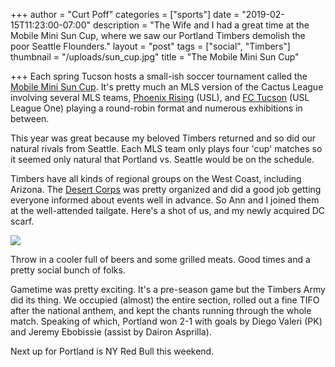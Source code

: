+++
author = "Curt Poff"
categories = ["sports"]
date = "2019-02-15T11:23:00-07:00"
description = "The Wife and I had a great time at the Mobile Mini Sun Cup, where we saw our Portland Timbers demolish the poor Seattle Flounders."
layout = "post"
tags = ["social", "Timbers"]
thumbnail = "/uploads/sun_cup.jpg"
title = "The Mobile Mini Sun Cup"

+++
Each spring Tucson hosts a small-ish soccer tournament called the [Mobile Mini Sun Cup](https://en.wikipedia.org/wiki/2019_Mobile_Mini_Sun_Cup "Mobile Mini Sun Cup"). It's pretty much an MLS version of the Cactus League involving several MLS teams, [Phoenix Rising](https://www.phxrisingfc.com/ "Phoenix Rising") (USL), and [FC Tucson](https://www.fctucson.com/ "FC Tucson") (USL League One) playing a round-robin format and numerous exhibitions in between.

This year was great because my beloved Timbers returned and so did our natural rivals from Seattle. Each MLS team only plays four 'cup' matches so it seemed only natural that Portland vs. Seattle would be on the schedule.

Timbers have all kinds of regional groups on the West Coast, including Arizona. The [Desert Corps](https://twitter.com/desertcorps "Timbers Army: Desert Corps") was pretty organized and did a good job getting everyone informed about events well in advance. So Ann and I joined them at the well-attended tailgate. Here's a shot of us, and my newly acquired DC scarf.

![](/uploads/sun_cup_sharp.png)

Throw in a cooler full of beers and some grilled meats. Good times and a pretty social bunch of folks.

Gametime was pretty exciting. It's a pre-season game but the Timbers Army did its thing. We occupied (almost) the entire section, rolled out a fine TIFO after the national anthem, and kept the chants running through the whole match. Speaking of which, Portland won 2-1 with goals by Diego Valeri (PK) and Jeremy Ebobissie (assist by Dairon Asprilla).

Next up for Portland is NY Red Bull this weekend.